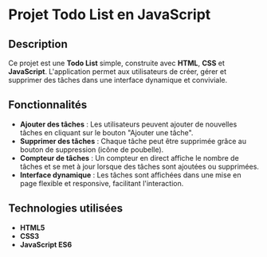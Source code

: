 # Projet Todo List en JavaScript

## Description

Ce projet est une **Todo List** simple, construite avec **HTML**, **CSS** et **JavaScript**. L'application permet aux utilisateurs de créer, gérer et supprimer des tâches dans une interface dynamique et conviviale.

## Fonctionnalités

- **Ajouter des tâches** : Les utilisateurs peuvent ajouter de nouvelles tâches en cliquant sur le bouton "Ajouter une tâche".
- **Supprimer des tâches** : Chaque tâche peut être supprimée grâce au bouton de suppression (icône de poubelle).
- **Compteur de tâches** : Un compteur en direct affiche le nombre de tâches et se met à jour lorsque des tâches sont ajoutées ou supprimées.
- **Interface dynamique** : Les tâches sont affichées dans une mise en page flexible et responsive, facilitant l'interaction.

## Technologies utilisées

- **HTML5**
- **CSS3**
- **JavaScript ES6**